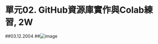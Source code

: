 # 單元02. GitHub資源庫實作與Colab練習, 2W
##03.12.2004
##![image](https://github.com/longthaivo/u1114171025/assets/162246379/adc8fe2f-04fe-47fd-ae4a-e49a25e17746)
